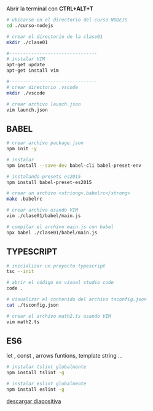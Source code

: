 <br>

Abrir la terminal con <strong>CTRL+ALT+T</strong>

```sh
# ubicarse en el directorio del curso NODEJS
cd ./curso-nodejs

# crear el directorio de la clase01
mkdir ./clase01

#--------------------------------
# instalar VIM
apt-get update
apt-get install vim

#--------------------------------
# crear directorio .vscode
mkdir ./vscode

# crear archivo launch.json
vim launch.json
```

## BABEL

```sh
# crear archivo package.json
npm init -y

# instalar
npm install --save-dev babel-cli babel-preset-env

# instalando presets es2015
npm install babel-preset-es2015

# crear un archivo <striong>.babelrc</strong>
make .babelrc

# crear archivo usando VIM
vim ./clase01/babel/main.js

# compilar el archivo main.js con babel
npx babel ./clase01/babel/main.js

```

## TYPESCRIPT

``` sh
# inicializar un proyecto typescript
tsc --init

# abrir el código en visual studio code
code .

# visualizar el contenido del archivo tsconfig.json
cat ./tsconfig.json

# crear el archivo math2.ts usando VIM
vim math2.ts
```

## ES6
let , const , arrows funtions, template string ...
``` sh
# instalar tslint globalmente
npm install tslint -g

# instalar eslint globalmente
npm install eslint -g
```

[descargar diapositiva](https://drive.google.com/open?id=1Z9ogVm5Qew_xoPi2h7aaaJ797HIPCEbW)